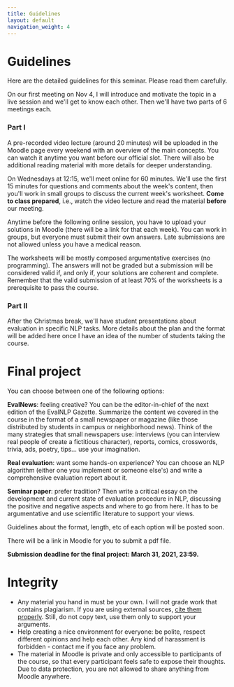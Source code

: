 ```yaml
---
title: Guidelines
layout: default
navigation_weight: 4
---
```


# Guidelines

Here are the detailed guidelines for this seminar. Please read them carefully.

On our first meeting on Nov 4, I will introduce and motivate the topic in a live session and we'll get to know each other. Then we'll have two parts of 6 meetings each.

### Part I

A pre-recorded video lecture (around 20 minutes) will be uploaded in the Moodle page every weekend with an overview of the main concepts. You can watch it anytime you want before our official slot. There will also be additional reading material with more details for deeper understanding. 

On Wednesdays at 12:15, we'll meet online for 60 minutes. We'll use the first 15 minutes for questions and comments about the week's content, then you'll work in small groups to discuss the current week's worksheet. **Come to class prepared**, i.e., watch the video lecture and read the material **before** our meeting.

Anytime before the following online session, you have to upload your solutions in Moodle (there will be a link for that each week). You can work in groups, but everyone must submit their own answers. Late submissions are not allowed unless you have a medical reason.

The worksheets will be mostly composed argumentative exercises (no programming). The answers will not be graded but a submission will be considered valid if, and only if, your solutions are coherent and complete. Remember that the valid submission of at least 70% of the worksheets is a prerequisite to pass the course.

### Part II

After the Christmas break, we'll have student presentations about evaluation in specific NLP tasks. More details about the plan and the format will be added here once I have an idea of the number of students taking the course.


# Final project
You can choose between one of the following options:

**EvalNews**: feeling creative? You can be the editor-in-chief of the next edition of the EvalNLP Gazette. Summarize the content we covered in the course in the format of a small newspaper or magazine (like those distributed by students in campus or neighborhood news). Think of the many strategies that small newspapers use: interviews (you can interview real people of create a fictitious character), reports, comics, crosswords, trivia, ads, poetry, tips... use your imagination.

**Real evaluation**: want some hands-on experience? You can choose an NLP algorithm (either one you implement or someone else's) and write a comprehensive evaluation report about it. 

**Seminar paper**: prefer tradition? Then write a critical essay on the development and current state of evaluation procedure in NLP, discussing the positive and negative aspects and where to go from here. It has to be argumentative and use scientific literature to support your views.

Guidelines about the format, length, etc of each option will be posted soon.

There will be a link in Moodle for you to submit a pdf file. 

**Submission deadline for the final project: March 31, 2021, 23:59.**

# Integrity

* Any material you hand in must be your own. I will not grade work that contains plagiarism. If you are using external sources, [cite them properly](https://libguides.usc.edu/writingguide/citingsources). Still, do not copy text, use them only to support your arguments.
* Help creating a nice environment for everyone: be polite, respect different opinions and help each other. Any kind of harassment is forbidden - contact me if you face any problem.
* The material in Moodle is private and only accessible to participants of the course, so that every participant feels safe to expose their thoughts. Due to data protection, you are not allowed to share anything from Moodle anywhere.
